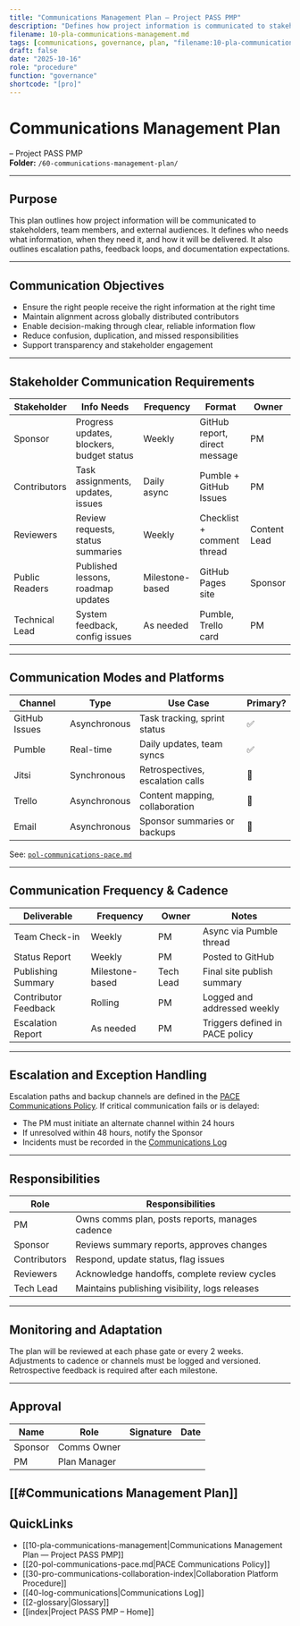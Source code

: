 ```yaml
---
title: "Communications Management Plan — Project PASS PMP"
description: "Defines how project information is communicated to stakeholders, when, by whom, and through which channels under the PACE system."
filename: 10-pla-communications-management.md
tags: [communications, governance, plan, "filename:10-pla-communications-management.md"]
draft: false
date: "2025-10-16"
role: "procedure"
function: "governance"
shortcode: "[pro]"
---
```


# Communications Management Plan
– Project PASS PMP  
**Folder:** `/60-communications-management-plan/`

---

## Purpose

This plan outlines how project information will be communicated to stakeholders, team members, and external audiences. It defines who needs what information, when they need it, and how it will be delivered. It also outlines escalation paths, feedback loops, and documentation expectations.

---

## Communication Objectives

- Ensure the right people receive the right information at the right time  
- Maintain alignment across globally distributed contributors  
- Enable decision-making through clear, reliable information flow  
- Reduce confusion, duplication, and missed responsibilities  
- Support transparency and stakeholder engagement

---

## Stakeholder Communication Requirements

| Stakeholder | Info Needs | Frequency | Format | Owner |
|-------------|------------|-----------|--------|-------|
| Sponsor | Progress updates, blockers, budget status | Weekly | GitHub report, direct message | PM |
| Contributors | Task assignments, updates, issues | Daily async | Pumble + GitHub Issues | PM |
| Reviewers | Review requests, status summaries | Weekly | Checklist + comment thread | Content Lead |
| Public Readers | Published lessons, roadmap updates | Milestone-based | GitHub Pages site | Sponsor |
| Technical Lead | System feedback, config issues | As needed | Pumble, Trello card | PM |

---

## Communication Modes and Platforms

| Channel | Type | Use Case | Primary? |
|---------|------|----------|----------|
| GitHub Issues | Asynchronous | Task tracking, sprint status | ✅ |
| Pumble | Real-time | Daily updates, team syncs | ✅ |
| Jitsi | Synchronous | Retrospectives, escalation calls | 🔄 |
| Trello | Asynchronous | Content mapping, collaboration | 🔄 |
| Email | Asynchronous | Sponsor summaries or backups | 🔄 |

See: [`pol-communications-pace.md`](pol-communications-pace.md.md)

---

## Communication Frequency & Cadence

| Deliverable | Frequency | Owner | Notes |
|-------------|-----------|--------|-------|
| Team Check-in | Weekly | PM | Async via Pumble thread |
| Status Report | Weekly | PM | Posted to GitHub |
| Publishing Summary | Milestone-based | Tech Lead | Final site publish summary |
| Contributor Feedback | Rolling | PM | Logged and addressed weekly |
| Escalation Report | As needed | PM | Triggers defined in PACE policy |

---

## Escalation and Exception Handling

Escalation paths and backup channels are defined in the [PACE Communications Policy](pol-communications-pace.md.md). If critical communication fails or is delayed:

- The PM must initiate an alternate channel within 24 hours  
- If unresolved within 48 hours, notify the Sponsor  
- Incidents must be recorded in the [Communications Log](log-communications.md)

---

## Responsibilities

| Role | Responsibilities |
|------|------------------|
| PM | Owns comms plan, posts reports, manages cadence |
| Sponsor | Reviews summary reports, approves changes |
| Contributors | Respond, update status, flag issues |
| Reviewers | Acknowledge handoffs, complete review cycles |
| Tech Lead | Maintains publishing visibility, logs releases |

---

## Monitoring and Adaptation

The plan will be reviewed at each phase gate or every 2 weeks.  
Adjustments to cadence or channels must be logged and versioned.  
Retrospective feedback is required after each milestone.

---

## Approval

| Name | Role | Signature | Date |
|------|------|-----------|------|
| Sponsor | Comms Owner | | |
| PM | Plan Manager | | |

[[#Communications Management Plan]]
---

## QuickLinks
- [[10-pla-communications-management|Communications Management Plan — Project PASS PMP]]
- [[20-pol-communications-pace.md|PACE Communications Policy]]
- [[30-pro-communications-collaboration-index|Collaboration Platform Procedure]]
- [[40-log-communications|Communications Log]]
- [[2-glossary|Glossary]]
- [[index|Project PASS PMP – Home]]
